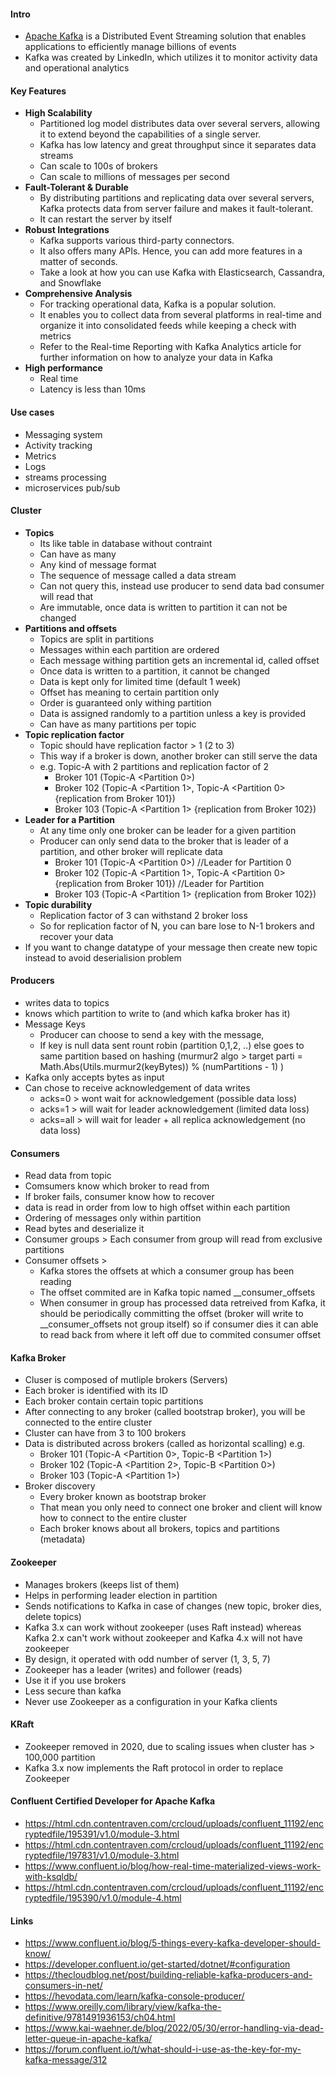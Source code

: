 #### Intro
* [Apache Kafka](https://kafka.apache.org/documentation/) is a Distributed Event Streaming solution that enables applications to efficiently manage billions of events
* Kafka was created by LinkedIn, which utilizes it to monitor activity data and operational analytics

#### Key Features
* **High Scalability**
	* Partitioned log model distributes data over several servers, allowing it to extend beyond the capabilities of a single server. 
	* Kafka has low latency and great throughput since it separates data streams
	* Can scale to 100s of brokers
	* Can scale to millions of messages per second
* **Fault-Tolerant & Durable**
	* By distributing partitions and replicating data over several servers, Kafka protects data from server failure and makes it fault-tolerant. 
	* It can restart the server by itself
* **Robust Integrations**
	* Kafka supports various third-party connectors. 
	* It also offers many APIs. Hence, you can add more features in a matter of seconds. 
	* Take a look at how you can use Kafka with Elasticsearch, Cassandra, and Snowflake
* **Comprehensive Analysis** 
	* For tracking operational data, Kafka is a popular solution. 
	* It enables you to collect data from several platforms in real-time and organize it into consolidated feeds while keeping a check with metrics
	* Refer to the Real-time Reporting with Kafka Analytics article for further information on how to analyze your data in Kafka
* **High performance**
	* Real time
	* Latency is less than 10ms

#### Use cases
* Messaging system
* Activity tracking
* Metrics 
* Logs
* streams processing
* microservices pub/sub

#### Cluster
* **Topics**
	* Its like table in database without contraint
	* Can have as many
	* Any kind of message format
	* The sequence of message called a data stream
	* Can not query this, instead use producer to send data bad consumer will read that
	* Are immutable, once data is written to partition it can not be changed
* **Partitions and offsets**
	* Topics are split in partitions
	* Messages within each partition are ordered
	* Each message withing partition gets an incremental id, called offset
	* Once data is written to a partition, it cannot be changed
	* Data is kept only for limited time (default 1 week)
	* Offset has meaning to certain partition only
	* Order is guaranteed only withing partition
	* Data is assigned randomly to a partition unless a key is provided
	* Can have as many partitions per topic
* **Topic replication factor**
	* Topic should have replication factor > 1 (2 to 3)
	* This way if a broker is down, another broker can still serve the data
	* e.g. Topic-A with 2 partitions and replication factor of 2
		* Broker 101 (Topic-A <Partition 0>)
		* Broker 102 (Topic-A <Partition 1>, Topic-A <Partition 0> {replication from Broker 101})
		* Broker 103 (Topic-A <Partition 1> {replication from Broker 102})	
* **Leader for a Partition**
	* At any time only one broker can be leader for a given partition
	* Producer can only send data to the broker that is leader of a partition, and other broker will replicate data
		* Broker 101 (Topic-A <Partition 0>) //Leader for Partition 0
		* Broker 102 (Topic-A <Partition 1>, Topic-A <Partition 0> {replication from Broker 101}) //Leader for Partition 
		* Broker 103 (Topic-A <Partition 1> {replication from Broker 102})	  
* **Topic durability**
	* Replication factor of 3 can withstand 2 broker loss
	* So for replication factor of N, you can bare lose to N-1 brokers and recover your data
* If you want to change datatype of your message then create new topic instead to avoid deserialision problem
	
#### Producers
* writes data to topics
* knows which partition to write to (and which kafka broker has it)
* Message Keys
	* Producer can choose to send a key with the message, 
	* If key is null data sent rount robin (partition 0,1,2, ..) else goes to same partition based on hashing (murmur2 algo > target parti = Math.Abs(Utils.murmur2(keyBytes)) % (numPartitions - 1) )
* Kafka only accepts bytes as input
* Can chose to receive acknowledgement of data writes
	* acks=0 > wont wait for acknowledgement (possible data loss)
	* acks=1 > will wait for leader acknowledgement (limited data loss)
	* acks=all > will wait for leader + all replica acknowledgement (no data loss)
	
#### Consumers
* Read data from topic
* Comsumers know which broker to read from
* If broker fails, consumer know how to recover
* data is read in order from low to high offset within each partition
* Ordering of messages only within partition
* Read bytes and deserialize it
* Consumer groups >  Each consumer from group will read from exclusive partitions
* Consumer offsets > 
	* Kafka stores the offsets at which a consumer group has been reading
	* The offset commited are in Kafka topic named __consumer_offsets
	* When consumer in group has processed data retreived from Kafka, it should be periodically committing the offset (broker will write to __consumer_offsets not group itself)
	  so if consumer dies it can able to read back from where it left off due to commited consumer offset
		  
#### Kafka Broker
* Cluser is composed of mutliple brokers (Servers)
* Each broker is identified with its ID 
* Each broker contain certain topic partitions
* After connecting to any broker (called bootstrap broker), you will be connected to the entire cluster
* Cluster can have from 3 to 100 brokers
* Data is distributed across brokers (called as horizontal scalling) e.g.  
	* Broker 101 (Topic-A <Partition 0>, Topic-B <Partition 1>)
	* Broker 102 (Topic-A <Partition 2>, Topic-B <Partition 0>)
	* Broker 103 (Topic-A <Partition 1>)
* Broker discovery
	* Every broker known as bootstrap broker
	* That mean you only need to connect one broker and client will know how to connect to the entire cluster
	* Each broker knows about all brokers, topics and partitions (metadata)

#### Zookeeper
* Manages brokers (keeps list of them)
* Helps in performing leader election in partition
* Sends notifications to Kafka in case of changes (new topic, broker dies, delete topics)
* Kafka 3.x can work without zookeeper (uses Raft instead) whereas Kafka 2.x can't work without zookeeper and Kafka 4.x will not have zookeeper
* By design, it operated with odd number of server (1, 3, 5, 7)
* Zookeeper has a leader (writes) and follower (reads)
* Use it if you use brokers
* Less secure than kafka
* Never use Zookeeper as a configuration in your Kafka clients
	
#### KRaft
* Zookeeper removed in 2020, due to scaling issues when cluster has > 100,000 partition
* Kafka 3.x now implements the Raft protocol in order to replace Zookeeper

#### Confluent Certified Developer for Apache Kafka
* https://html.cdn.contentraven.com/crcloud/uploads/confluent_11192/encryptedfile/195391/v1.0/module-3.html
* https://html.cdn.contentraven.com/crcloud/uploads/confluent_11192/encryptedfile/197831/v1.0/module-3.html
* https://www.confluent.io/blog/how-real-time-materialized-views-work-with-ksqldb/
* https://html.cdn.contentraven.com/crcloud/uploads/confluent_11192/encryptedfile/195390/v1.0/module-4.html
  
#### Links
* https://www.confluent.io/blog/5-things-every-kafka-developer-should-know/ 
* https://developer.confluent.io/get-started/dotnet/#configuration
* https://thecloudblog.net/post/building-reliable-kafka-producers-and-consumers-in-net/
* https://hevodata.com/learn/kafka-console-producer/
* https://www.oreilly.com/library/view/kafka-the-definitive/9781491936153/ch04.html
* https://www.kai-waehner.de/blog/2022/05/30/error-handling-via-dead-letter-queue-in-apache-kafka/
* https://forum.confluent.io/t/what-should-i-use-as-the-key-for-my-kafka-message/312
